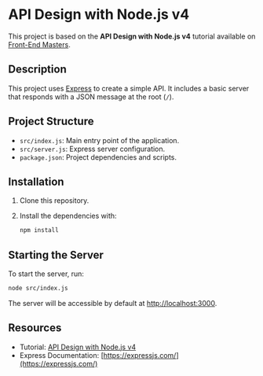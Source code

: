 # API Design with Node.js v4

This project is based on the **API Design with Node.js v4** tutorial available on [Front-End Masters](https://frontendmasters.com/).

## Description

This project uses [Express](https://expressjs.com/) to create a simple API. It includes a basic server that responds with a JSON message at the root (`/`).

## Project Structure

- `src/index.js`: Main entry point of the application.
- `src/server.js`: Express server configuration.
- `package.json`: Project dependencies and scripts.

## Installation

1. Clone this repository.
2. Install the dependencies with:

   ```bash
   npm install
   ```

## Starting the Server

To start the server, run:

```bash
node src/index.js
```

The server will be accessible by default at [http://localhost:3000](http://localhost:3000).

## Resources

- Tutorial: [API Design with Node.js v4](https://frontendmasters.com/courses/api-design-nodejs-v4/)
- Express Documentation: [https://expressjs.com/](https://expressjs.com/)

